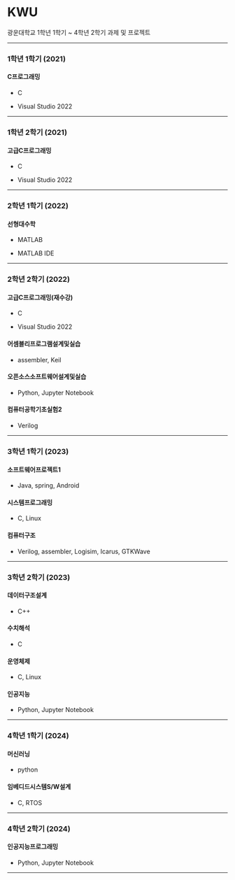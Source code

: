 # KWU
광운대학교 1학년 1학기 ~ 4학년 2학기 과제 및 프로젝트

---

### 1학년 1학기 (2021)
#### C프로그래밍
- C

- Visual Studio 2022

---

### 1학년 2학기 (2021)
#### 고급C프로그래밍
- C

- Visual Studio 2022
  
---

### 2학년 1학기 (2022)
#### 선형대수학
- MATLAB
  
- MATLAB IDE
  
---

### 2학년 2학기 (2022)
#### 고급C프로그래밍(재수강)
- C

- Visual Studio 2022
  
#### 어셈블리프로그램설계및실습
- assembler, Keil

#### 오픈소스소프트웨어설계및실습
- Python, Jupyter Notebook

#### 컴퓨터공학기초실험2
- Verilog

---

### 3학년 1학기 (2023)
#### 소프트웨어프로젝트1
- Java, spring, Android

#### 시스템프로그래밍
- C, Linux

#### 컴퓨터구조
- Verilog, assembler, Logisim, Icarus, GTKWave

---

### 3학년 2학기 (2023)
#### 데이터구조설계
- C++

#### 수치해석
- C

#### 운영체제
- C, Linux

#### 인공지능
- Python, Jupyter Notebook

---

### 4학년 1학기 (2024)
#### 머신러닝
- python

#### 임베디드시스템S/W설계
- C, RTOS

---

### 4학년 2학기 (2024)
#### 인공지능프로그래밍
- Python, Jupyter Notebook

---
